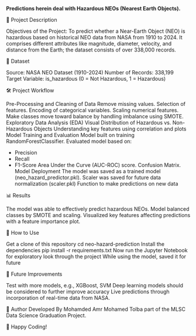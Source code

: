 **Predictions herein deal with Hazardous NEOs (Nearest Earth Objects).**

📌 Project Description

Objectives of the Project: To predict whether a Near-Earth Object (NEO) is hazardous based on historical NEO data from NASA from 1910 to 2024. It comprises different attributes like magnitude, diameter, velocity, and distance from the Earth; the dataset consists of over 338,000 records.

📂 Dataset

Source: NASA NEO Dataset (1910-2024)
Number of Records: 338,199
Target Variable: is_hazardous (0 = Not Hazardous, 1 = Hazardous)

🛠 Project Workflow

Pre-Processing and Cleaning of Data
Remove missing values.
Selection of features.
Encoding of categorical variables.
Scaling numerical features.
Make classes move toward balance by handling imbalance using SMOTE.
Exploratory Data Analysis (EDA)
Visual Distribution of Hazardous vs. Non-Hazardous Objects
Understanding key features using correlation and plots
Model Training and Evaluation
Model built on training RandomForestClassifier.
Evaluated model based on: 
- Precision 
- Recall 
- F1-Score
Area Under the Curve (AUC-ROC) score.
Confusion Matrix.
Model Deployment
The model was saved as a trained model (neo_hazard_predictor.pkl).
Scaler was saved for future data normalization (scaler.pkl)
Function to make predictions on new data

📊 Results

The model was able to effectively predict hazardous NEOs.
Model balanced classes by SMOTE and scaling.
Visualized key features affecting predictions with a feature importance plot.

🚀 How to Use

Get a clone of this repository
cd neo-hazard-prediction
Install the dependencies
pip install -r requirements.txt
Now run the Jupyter Notebook for exploratory look through the project
While using the model, saved it for future

📌 Future Improvements

Test with more models, e.g., XGBoost, SVM
Deep learning models should be considered to further improve accuracy
Live predictions through incorporation of real-time data from NASA.

📝 Author
Developed By Mohamded Amr Mohamed Tolba part of the MLSC Data Science Graduation Project.

🚀 Happy Coding! 
